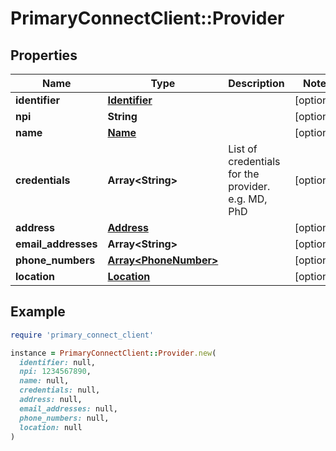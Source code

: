# PrimaryConnectClient::Provider

## Properties

| Name | Type | Description | Notes |
| ---- | ---- | ----------- | ----- |
| **identifier** | [**Identifier**](Identifier.md) |  | [optional] |
| **npi** | **String** |  | [optional] |
| **name** | [**Name**](Name.md) |  | [optional] |
| **credentials** | **Array&lt;String&gt;** | List of credentials for the provider.  e.g. MD, PhD | [optional] |
| **address** | [**Address**](Address.md) |  | [optional] |
| **email_addresses** | **Array&lt;String&gt;** |  | [optional] |
| **phone_numbers** | [**Array&lt;PhoneNumber&gt;**](PhoneNumber.md) |  | [optional] |
| **location** | [**Location**](Location.md) |  | [optional] |

## Example

```ruby
require 'primary_connect_client'

instance = PrimaryConnectClient::Provider.new(
  identifier: null,
  npi: 1234567890,
  name: null,
  credentials: null,
  address: null,
  email_addresses: null,
  phone_numbers: null,
  location: null
)
```

